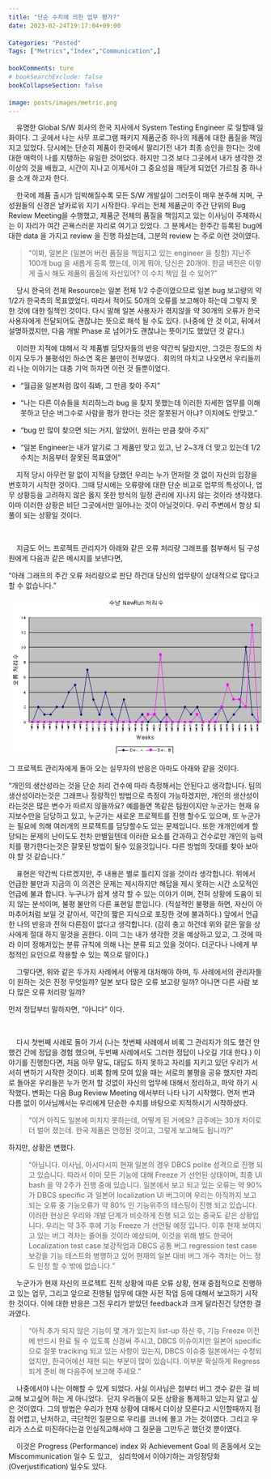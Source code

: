 ```yaml
---
title: "단순 수치에 의한 업무 평가?"
date: 2023-02-24T19:17:04+09:00

Categories: "Posted"
Tags: ["Metrics","Index","Communication",]

bookComments: ture
# bookSearchExclude: false
bookCollapseSection: false

image: posts/images/metric.png
---
```


    유명한 Global S/W 회사의 한국 지사에서 System Testing Engineer 로 일할때 일화이다. 그 곳에서 나는 사무 프로그램 패키지 제품군중 하나의 제품에 대한 품질을 책임 지고 있었다. 당시에는 단순히 제품이 한국에서 팔리기전 내가 최종 승인을 한다는 것에 대한 매력이 나를 지탱하는 유일한 것이었다. 하지만 그것 보다 그곳에서 내가 생각한 것 이상의 것을 배웠고, 시간이 지나고 이제서야 그 중요성을 깨닫게 되었던 가르침 중 하나을 소개 하고자 한다.  

    한국에 제품 출시가 임박해질수록 모든 S/W 개발실이 그러듯이 매우 분주해 지며, 구성원들의 신경은 날카로워 지기 시작한다. 우리는 전체 제품군이 주간 단위의 Bug Review Meeting을 수행했고, 제품군 전체의 품질을 책임지고 있는 이사님이 주제하시는 이 자리가 여간 곤욕스러운 자리로 여기고 있었다. 그 분께서는 한주간 등록된 bug에 대한 data 을 가지고 review 을 진행 하셨는데, 그분의 review 는 주로 이런 것이였다.  

>“이봐, 일본은 (일본어 버전 품질을 책임지고 있는 engineer 을 칭함) 지난주 100개 bug 을 새롭게 등록 했는데, 
이게 뭐야, 당신은 20개야. 한글 버전은 이렇게 출시 해도 제품의 품질에 자신있어? 이 수치 책임 질 수 있어?”  


    당시 한국의 전체 Resource는 일본 전체 1/2 수준이였으므로 일본 bug 보고량의 약 1/2가 한국측의 목표였었다. 따라서 적어도 50개의 오류를 보고해야 하는데 그렇지 못한 것에 대한 질책인 것이다. 다시 말해 일본 사용자가 겪지않을 약 30개의 오류가 한국 사용자에게 전달되어도 괜찮냐는 뜻으로 해석 될 수도 있다. (나중에 안 것 이고, 뒤에서 설명하겠지만, 다음 개발 Phase 로 넘어가도 괜찮냐는 뜻이기도 했었던 것 같다.)  

    이러한 지적에 대해서 각 제품별 담당자들의 반응 약간씩 달랐지만, 그것은 정도의 차이지 모두가 불평섞인 하소연 혹은 불만이 전부였다.  회의의 마치고 나오면서 우리들끼리 나눈 이야기는 대충 기억 하자면 이런 것 들뿐이었다.  

- “월급을 일본처럼 많이 줘봐, 그 만큼 찾아 주지”  

- “나는 다른 이슈들을 처리하느라 bug 을 찾지 못했는데 이러한 자세한 업무를 이해 못하고 단순 버그수로 사람을 평가 한다는 것은 잘못된거 아냐? 이치에도 안맞고.”  

- “bug 만 많이 찾으면 되는 거지, 알았어!, 원하는 만큼 찾아 주지”  

- “일본 Engineer는 내가 알기로 그 제품만 맞고 있고, 난 2~3개 더 맞고 있는데 1/2 수치는 처음부터 잘못된 목표였어”  


    지적 당시 아무런 말 없이 지적을 당했던 우리는 누가 먼저랄 것 없이 자신의 입장을 변호하기 시작한 것이다. 그때 당시에는 오류량에 대한 단순 비교로 업무의 특성이나, 업무 상황등을 고려하지 않은 옳지 못한 방식의 일정 관리에 지나지 않는 것이라 생각했다. 아마 이러한 상황은 비단 그곳에서만 일어나는 것이 아닐것이다. 우리 주변에서 항상 되풀이 되는 상황일 것이다.   

</br>

    지금도 어느 프로젝트 관리자가 아래와 같은 오류 처리량 그래프를 첨부해서 팀 구성원에게 다음과 같은 메시지를 보낸다면,  

“아래 그래프의 주간 오류 처리량으로 판단 하건대 당신의 업무량이 상대적으로 많다고 할 수 없습니다.”  

![매트릭스](metrix.png#center "그래프")

그 프로젝트 관리자에게 돌아 오는 실무자의 반응은 아마도 아래와 같을 것이다.   

“개인의 생산성라는 것을 단순 처리 건수에 따라 측정해서는 안된다고 생각합니다. 팀의 생산성이라는것은 그래프나 정량적인 방법으로 측정이 가능하겠지만, 개인의 생산성이라는것은 많은 변수가 따르지 않을까요? 예를들면 똑같은 팀원이지만 누군가는 현재 유지보수만을 담당하고 있고, 누군가는 새로운 프로젝트를 진행 할수도 있으며, 또 누군가는 필요에 의해 여러개의 프로젝트를 담당할수도 있는 문제입니다. 또한 개개인에게 할당되는 문제의 난이도도 천차 만별일텐데 이러한 요소를 간과하고 건수로만 개인의 능력치를 평가한다는것은 잘못된 방법이 될수 있을것입니다. 다른 방법의 잣대를 찾아 보아야 할 것 같습니다.”  

    표현은 약간씩 다르겠지만, 주 내용은 별로 틀리지 않을 것이라 생각합니다. 위에서 언급한 불만과 지금의 이 의견은 문제는 제시하지만 해답을 제시 못하는 시간 소모적인 언급에 불과 합니다. 누구나가 쉽게 생각 할 수 있는 이야기 이며, 전혀 상황에 도움이 되지 않는 분석이며, 불평 불만의 다른 표현일 뿐입니다. (직설적인 불평을 하면, 자신이 아마추어처럼 보일 것 같아서, 약간의 짧은 지식으로 포장한 것에 불과하다.) 앞에서 언급한 나의 반응과 전혀 다른점이 없다고 생각합니다. (감히 충고 하건데 위와 같은 말을 상사에게 절대 하지 말것을 권한다. 이미 그는 내가 생각한 것을 예상하고 있고, 그 것에 따라 이미 정해저있는 분류 규칙에 의해 나는 분류 되고 있을 것이다. 더군다나 나에게 부정적인 요인으로 작용할 수 있는 쪽으로 말이다.)  

    그렇다면, 위와 같은 두가지 사례에서 어떻게 대처해야 하며, 두 사례에서의 관리자들이 원하는 것은 진정 무엇일까? 일본 보다 많은 오류 보고량 일까? 아니면 다른 사람 보다 많은 오류 처리량 일까?  

먼저 정답부터 말하자면, “아니다” 이다.   

</br>

    다시 첫번째 사례로 돌아 가서 (나는 첫번째 사례에서 비록 그 관리자가 의도 했건 안했건 간에 정답을 경험 했으며, 두번째 사례에서도 그러한 정답이 나오길 기대 한다.) 이야기를 진행한다면, 처음 아무 말도, 대답도 하지 못하고 자리를 지키고 있던 우리가 서서히 변하기 시작한 것이다. 비록 함께 모여 있을 때는 서로의 불평을 공유 했지만 자리로 돌아온 우리들은 누가 먼저 할 것없이 자신의 업무에 대해서 정리하고, 파악 하기 시작했다. 변화는 다음 Bug Review Meeting 에서부터 나타 나기 시작했다. 먼저 번과 다름 없이 이사님께서는 우리에게 단순한 수치를 바탕으로 지적하시기 시작하셨다.  

>“이거 아직도 일본에 미치지 못하는데, 어떻게 된 거에요? 금주에는 30개 차이로 더 벌어 졌는데. 한국 제품은 안정된 것이고, 그렇게 보고해도 됩니까?”   

하지만, 상황은 변했다.  

>“아닙니다. 이사님, 아시다시피 현재 일본의 경우 DBCS polite 성격으로 진행 되고 있습니다. 따라서 이미 모든 기능에 대해 Freeze 가 선언된 상태이며, 최종 UI bash 을 약 2주가 진행 중에 있습니다. 일본에서 보고 되고 있는 오류는 약 90% 가 DBCS specific 과 일본어 localization UI 버그이며 우리는 아직까지 보고 되는 오류 중 기능오류가 약 80% 인 기능위주의 테스팅이 진행 되고 있습니다. 이러한 현상은 우리와 개발 단계가 비슷하게 진행 되고 있는 중국도 같은 상황입니다. 우리는 약 3주 후에 기능 Freeze 가 선언될 예정 입니다. 이후 현재 보여지고 있는 버그 격차는 줄어들 것이라 예상되며, 이것을 위해 별도 한국어 Localization test case 보강작업과 DBCS 공통 버그 regression test case 보강을 기능 테스트와 병행하고 있어 현재의 일본 대비 버그 개수 격차는 어느 정도 인정 할 수 밖에 없습니다.”  

    누군가가 현재 자신의 프로젝트 진척 상황에 따른 오류 상황, 현재 중점적으로 진행하고 있는 업무, 그리고 앞으로 진행될 업무에 대한 사전 작업 등에 대해서 보고하기 시작한 것이다. 이에 대한 반응은 그전 우리가 받았던 feedback과 크게 달라진건 당연한 결과였다.  

>“아직 추가 되지 않은 기능이 몇 개가 있는지 list-up 하신 후, 기능 Freeze 이전에 반드시 완료 될 수 있도록 신경써 주시고, DBCS 이슈이지만 일본어 specific 으로 잘못 traciking 되고 있는 사항이 있는지, DBCS 이슈중 일본에서는 수정되었지만, 한국어에선 재현 되는 부분이 많이 있습니다. 이부분 확실하게 Regress 되게 준비 해 다음주에 보고해 주세요.”  

    나중에서야 나는 이해할 수 있게 되었다. 사실 이사님은 첨부터 버그 갯수 같은 걸 비교해 보고싶어 하는 게 아니었다.  단지 우리들이 모든 상황을 통제하고 있는지 알고 싶은 것이였다. 그의 방법은 우리가 현재 상황에 대해서 더이상 모른다고 시인할때까지 점점 어렵고, 난처하고, 극단적인 질문으로 우리를 코너에 몰고 가는 것이였다. 그리고 우리가 스스로 미진하다는걸 인실직고해서야 그 질문을 그만두곤 했던것 뿐이였다.  

    이것은 Progress (Performance) index 와 Achievement Goal 의 혼동에서 오는 Miscommunication 일수 도 있고,   
심리학에서 이야기하는 과잉정당화 (Overjustification) 일수도 있다.    